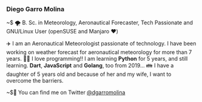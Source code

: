 ### Diego Garro Molina

~$ 🌪️ B. Sc. in Meteorology, Aeronautical Forecaster, Tech Passionate and GNU/Linux User (openSUSE and Manjaro ❤️)


✈️ I am an Aeronautical Meteorologist passionate of technology. I have been working on weather forecast for aeronautical meteorology for more than 7 years.
👩‍💻 I love programming!! I am learning **Python** for 5 years, and still learning. **Dart**, **JavaScript** and **Golang**, too from 2019...
👪 I have a daughter of 5 years old and because of her and my wife, I want to overcome the barriers.



~$🎈 You can find me on Twitter [@dgarromolina](https://twitter.com/dgarromolina) 
